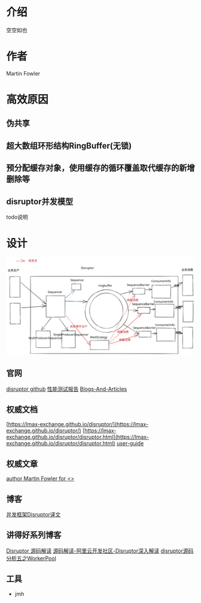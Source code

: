 # 介绍

空空如也

# 作者

Martin Fowler

# 高效原因

## 伪共享

## 超大数组环形结构RingBuffer(无锁)

##  预分配缓存对象，使用缓存的循环覆盖取代缓存的新增删除等

## disruptor并发模型
todo说明

# 设计
![disruptor架构图.svg](img/disruptor架构图.svg)

## 官网

[disruptor github](https://github.com/LMAX-Exchange/disruptor)
[性能测试报告](https://github.com/LMAX-Exchange/disruptor/wiki/Performance-Results)
[Blogs-And-Articles](https://github.com/LMAX-Exchange/disruptor/wiki/Blogs-And-Articles)
## 权威文档

[https://lmax-exchange.github.io/disruptor/](https://lmax-exchange.github.io/disruptor/)
[https://lmax-exchange.github.io/disruptor/disruptor.html](https://lmax-exchange.github.io/disruptor/disruptor.html)
[user-guide](https://lmax-exchange.github.io/disruptor/user-guide/index.html)

## 权威文章

[author Martin Fowler for <<The LMAX Architecture>>](https://martinfowler.com/articles/lmax.html)



## 博客
[并发框架Disruptor译文](https://developer.aliyun.com/article/88456?spm=a2c6h.14164896.0.0.48b348c27Hirdo)
## 讲得好系列博客
[Disruptor 源码解读](https://xie.infoq.cn/article/3ed1885602c2ca022bd00ee3c)
[源码解读-阿里云开发社区-Disruptor深入解读](https://developer.aliyun.com/article/553297)
[disruptor源码分析五之WorkerPool](https://cloud.tencent.com/developer/article/1462221)

## 工具
* jmh